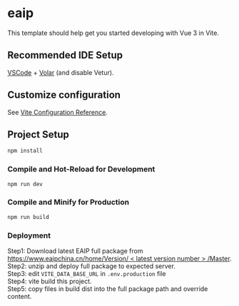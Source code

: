 # eaip

This template should help get you started developing with Vue 3 in Vite.

## Recommended IDE Setup

[VSCode](https://code.visualstudio.com/) + [Volar](https://marketplace.visualstudio.com/items?itemName=Vue.volar) (and disable Vetur).

## Customize configuration

See [Vite Configuration Reference](https://vite.dev/config/).

## Project Setup

```sh
npm install
```

### Compile and Hot-Reload for Development

```sh
npm run dev
```

### Compile and Minify for Production

```sh
npm run build
```

### Deployment

Step1: Download latest EAIP full package from [https://www.eaipchina.cn/home/Version/ < latest version number > /Master](https://www.eaipchina.cn/home/Default).   
Step2: unzip and deploy full package to expected server.   
Step3: edit `VITE_DATA_BASE_URL` in `.env.production` file     
Step4: vite build this project.    
Step5: copy files in build dist into the full package path and override content.    
